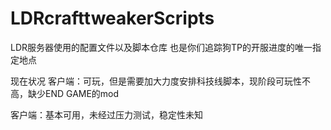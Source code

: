 # LDRcrafttweakerScripts
LDR服务器使用的配置文件以及脚本仓库
也是你们追踪狗TP的开服进度的唯一指定地点

现在状况
客户端：可玩，但是需要加大力度安排科技线脚本，现阶段可玩性不高，缺少END GAME的mod

客户端：基本可用，未经过压力测试，稳定性未知
